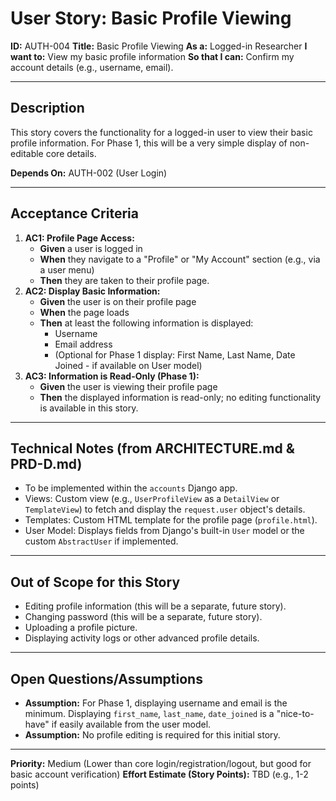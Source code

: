 # User Story: Basic Profile Viewing

**ID:** AUTH-004
**Title:** Basic Profile Viewing
**As a:** Logged-in Researcher
**I want to:** View my basic profile information
**So that I can:** Confirm my account details (e.g., username, email).

---

## Description

This story covers the functionality for a logged-in user to view their basic profile information. For Phase 1, this will be a very simple display of non-editable core details.

**Depends On:** AUTH-002 (User Login)

---

## Acceptance Criteria

1.  **AC1: Profile Page Access:**
    *   **Given** a user is logged in
    *   **When** they navigate to a "Profile" or "My Account" section (e.g., via a user menu)
    *   **Then** they are taken to their profile page.
2.  **AC2: Display Basic Information:**
    *   **Given** the user is on their profile page
    *   **When** the page loads
    *   **Then** at least the following information is displayed:
        *   Username
        *   Email address
        *   (Optional for Phase 1 display: First Name, Last Name, Date Joined - if available on User model)
3.  **AC3: Information is Read-Only (Phase 1):**
    *   **Given** the user is viewing their profile page
    *   **Then** the displayed information is read-only; no editing functionality is available in this story.

---

## Technical Notes (from ARCHITECTURE.md & PRD-D.md)

*   To be implemented within the `accounts` Django app.
*   Views: Custom view (e.g., `UserProfileView` as a `DetailView` or `TemplateView`) to fetch and display the `request.user` object's details.
*   Templates: Custom HTML template for the profile page (`profile.html`).
*   User Model: Displays fields from Django's built-in `User` model or the custom `AbstractUser` if implemented.

---

## Out of Scope for this Story

*   Editing profile information (this will be a separate, future story).
*   Changing password (this will be a separate, future story).
*   Uploading a profile picture.
*   Displaying activity logs or other advanced profile details.

---

## Open Questions/Assumptions

*   **Assumption:** For Phase 1, displaying username and email is the minimum. Displaying `first_name`, `last_name`, `date_joined` is a "nice-to-have" if easily available from the user model.
*   **Assumption:** No profile editing is required for this initial story.

---

**Priority:** Medium (Lower than core login/registration/logout, but good for basic account verification)
**Effort Estimate (Story Points):** TBD (e.g., 1-2 points)